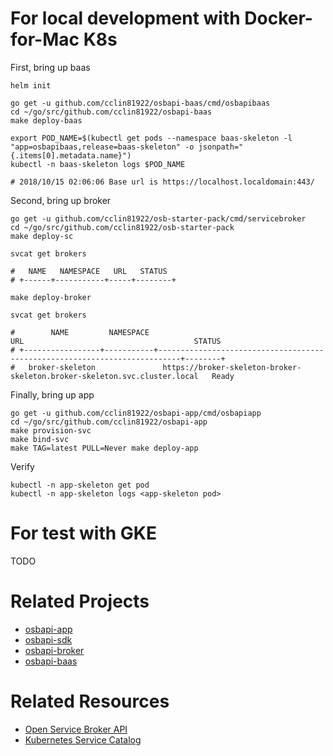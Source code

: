 # For local development with Docker-for-Mac K8s

First, bring up baas

```
helm init

go get -u github.com/cclin81922/osbapi-baas/cmd/osbapibaas
cd ~/go/src/github.com/cclin81922/osbapi-baas
make deploy-baas

export POD_NAME=$(kubectl get pods --namespace baas-skeleton -l "app=osbapibaas,release=baas-skeleton" -o jsonpath="{.items[0].metadata.name}")
kubectl -n baas-skeleton logs $POD_NAME

# 2018/10/15 02:06:06 Base url is https://localhost.localdomain:443/
```

Second, bring up broker

```
go get -u github.com/cclin81922/osb-starter-pack/cmd/servicebroker
cd ~/go/src/github.com/cclin81922/osb-starter-pack
make deploy-sc

svcat get brokers

#   NAME   NAMESPACE   URL   STATUS  
# +------+-----------+-----+--------+

make deploy-broker

svcat get brokers

#        NAME         NAMESPACE                                      URL                                      STATUS  
# +-----------------+-----------+---------------------------------------------------------------------------+--------+
#   broker-skeleton               https://broker-skeleton-broker-skeleton.broker-skeleton.svc.cluster.local   Ready   
```

Finally, bring up app

```
go get -u github.com/cclin81922/osbapi-app/cmd/osbapiapp
cd ~/go/src/github.com/cclin81922/osbapi-app
make provision-svc
make bind-svc
make TAG=latest PULL=Never make deploy-app
```

Verify

```
kubectl -n app-skeleton get pod
kubectl -n app-skeleton logs <app-skeleton pod>
```

# For test with GKE

TODO

# Related Projects

* [osbapi-app](https://github.com/cclin81922/osbapi-app)
* [osbapi-sdk](https://github.com/cclin81922/osbapi-sdk)
* [osbapi-broker](https://github.com/cclin81922/osbapi-broker)
* [osbapi-baas](https://github.com/cclin81922/osbapi-baas)

# Related Resources

* [Open Service Broker API](https://www.openservicebrokerapi.org/)
* [Kubernetes Service Catalog](https://svc-cat.io/)
